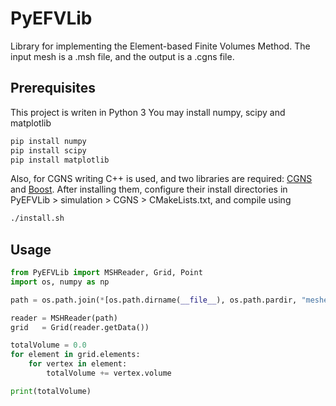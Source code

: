 # PyEFVLib
Library for implementing the Element-based Finite Volumes Method. The input mesh is a .msh file, and the output is a .cgns file. 

## Prerequisites

This project is writen in Python 3
You may install numpy, scipy and matplotlib

```bash
pip install numpy
pip install scipy
pip install matplotlib
```

Also, for CGNS writing C++ is used, and two libraries are required: [CGNS](https://cgns.github.io) and [Boost](https://www.boost.org).
After installing them, configure their install directories in PyEFVLib > simulation > CGNS > CMakeLists.txt, and compile using
```bash
./install.sh
```

## Usage

```python
from PyEFVLib import MSHReader, Grid, Point
import os, numpy as np

path = os.path.join(*[os.path.dirname(__file__), os.path.pardir, "meshes", "Square.msh"])

reader = MSHReader(path)
grid   = Grid(reader.getData())

totalVolume = 0.0
for element in grid.elements:
	for vertex in element:
		totalVolume += vertex.volume

print(totalVolume)
```